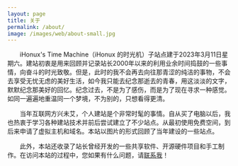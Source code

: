 ```yaml
---
layout: page
title: 关于
permalink: /about/
image: /images/web/about-small.jpg
---
```


　　iHonux's Time Machine（iHonux 的时光机）子站点建于2023年3月11日星期六。建站初衷是用来回顾并记录站长2000年以来的利用业余时间捣鼓的一些事情，向奋斗的时光致敬。但是，此时的我不会再去向往那青涩的纯洁的事物，不会去享受无忧无虑的美好生活，如今我只能去纪念那逝去的青春，用这淡淡的文字，默默纪念那美好的回忆。纪念过去，不是为了感伤，而是为了现在寻求一种感觉。如同一遍遍地重温同一个梦境，不为别的，只想看得更清。

　　当年互联网方兴未艾，个人建站是个非常时髦的事情。自从买了电脑以后，我也热衷于学习各种建站技术并前后尝试建立了不少站点。从最初使用免费空间，到后来申请了虚拟主机和域名。本站以图片的形式回顾了当年建设的一些站点。

　　此外，本站还收录了站长曾经开发的一些共享软件、开源硬件项目和手工制作。在访问本站的过程中，您如果有什么问题，请[联系我]({{site.baseurl}}/contact)！